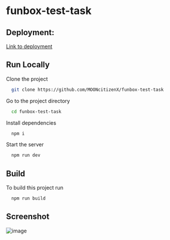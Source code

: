 # funbox-test-task

## Deployment:  
[Link to deployment](https://funbox-test-mooncitizenx.netlify.app/)

## Run Locally

Clone the project

```bash
  git clone https://github.com/MOONcitizenX/funbox-test-task
```

Go to the project directory

```bash
  cd funbox-test-task
```

Install dependencies

```bash
  npm i
```

Start the server

```bash
  npm run dev
```

## Build

To build this project run

```bash
  npm run build
```

## Screenshot
![image](https://user-images.githubusercontent.com/104726176/213192724-93f86592-de81-4148-aec9-3bb5d9427311.png)



